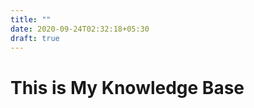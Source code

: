 ```yaml
---
title: ""
date: 2020-09-24T02:32:18+05:30
draft: true
---
```


# This is My Knowledge Base

<!-- ```c++
#include <bits/stdc++.h>
#define ll long long
using namespace std;
int main()
{
    freopen("input.in", "r", stdin);
    freopen("output.out", "w", stdout);
    int n, m, in, max = 0;
    cin >> n >> m;
    int a[n];
    for (int i = 0; i < n; ++i)
    {
        cin >> a[i];
        if (a[i] > m)
        {
            in = i;
        }
        if (max < a[i])
        {
            max = a[i];
        }
    }
    if (max < m)
    {
        in = n - 1;

    }
    cout << in + 1;
    return 0;
}
```



| a    | b    | c    |
| ---- | ---- | ---- |
|   1  |  1   |  1   |
|   2  |  2   |  2   |
|   3  |  3   |  3   |

 -->